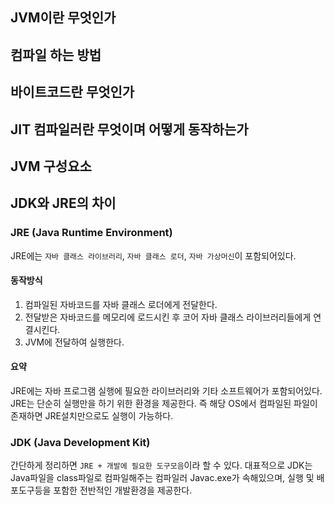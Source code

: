 
## JVM이란 무엇인가


## 컴파일 하는 방법


## 바이트코드란 무엇인가


## JIT 컴파일러란 무엇이며 어떻게 동작하는가


## JVM 구성요소




## JDK와 JRE의 차이

### JRE (Java Runtime Environment)
JRE에는 `자바 클래스 라이브러리`, `자바 클래스 로더`, `자바 가상머신`이 포함되어있다.

#### 동작방식
1. 컴파일된 자바코드를 자바 클래스 로더에게 전달한다.
2. 전달받은 자바코드를 메모리에 로드시킨 후 코어 자바 클래스 라이브러리들에게 연결시킨다.
3. JVM에 전달하여 실행한다.

#### 요약
JRE에는 자바 프로그램 실행에 필요한 라이브러리와 기타 소프트웨어가 포함되어있다. 
JRE는 단순히 실행만을 하기 위한 환경을 제공한다.
즉 해당 OS에서 컴파일된 파일이 존재하면 JRE설치만으로도 실행이 가능하다. 


### JDK (Java Development Kit)
간단하게 정리하면 `JRE + 개발에 필요한 도구모음`이라 할 수 있다.
대표적으로 JDK는 Java파일을 class파일로 컴파일해주는 컴파일러 Javac.exe가 속해있으며, 
실행 및 배포도구등을 포함한 전반적인 개발환경을 제공한다.


